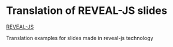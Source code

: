 # Translation of REVEAL-JS slides

[REVEAL-JS](https://github.com/hakimel/reveal.js)

Translation examples for slides made in reveal-js technology
